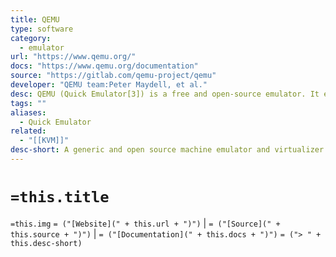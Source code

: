 ```yaml
---
title: QEMU
type: software
category:
  - emulator
url: "https://www.qemu.org/"
docs: "https://www.qemu.org/documentation"
source: "https://gitlab.com/qemu-project/qemu"
developer: "QEMU team:Peter Maydell, et al."
desc: QEMU (Quick Emulator[3]) is a free and open-source emulator. It emulates a computer's processor through dynamic binary translation and provides a set of different hardware and device models for the machine, enabling it to run a variety of guest operating systems. It can interoperate with Kernel-based Virtual Machine (KVM) to run virtual machines at near-native speed. QEMU can also do emulation for user-level processes, allowing applications compiled for one architecture to run on another.[4]QEMU supports the emulation of various architectures, including x86, ARM, PowerPC, RISC-V, and others.
tags: ""
aliases:
  - Quick Emulator
related:
  - "[[KVM]]"
desc-short: A generic and open source machine emulator and virtualizer
---
```

# `=this.title`

`=this.img` `= ("[Website](" + this.url + ")")` |  `= ("[Source](" + this.source + ")")` | `= ("[Documentation](" + this.docs + ")")`
`= ("> " + this.desc-short)`
